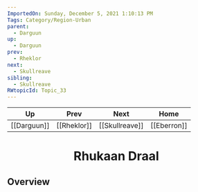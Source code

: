 ```yaml
---
ImportedOn: Sunday, December 5, 2021 1:10:13 PM
Tags: Category/Region-Urban
parent:
  - Darguun
up:
  - Darguun
prev:
  - Rheklor
next:
  - Skullreave
sibling:
  - Skullreave
RWtopicId: Topic_33
---
```


| Up | Prev | Next | Home |
|----|------|------|------|
| [[Darguun]] | [[Rheklor]] | [[Skullreave]] | [[Eberron]] |

# <center>Rhukaan Draal</center>

## Overview
